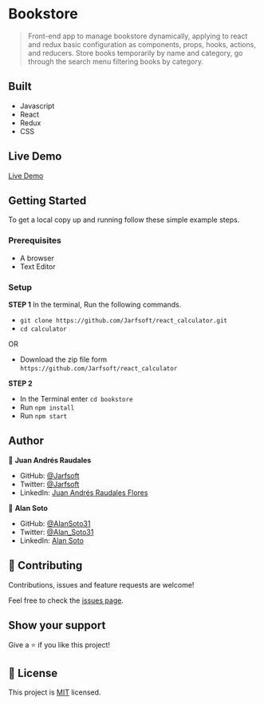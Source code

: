# Bookstore

> Front-end app to manage bookstore dynamically, applying to react and redux basic configuration as components, props, hooks, actions, and reducers. Store books temporarily by name and category, go through the search menu filtering books by category.


## Built

- Javascript
- React
- Redux
- CSS

## Live Demo

[Live Demo](https://bookstore-cms-1.herokuapp.com/)


## Getting Started

To get a local copy up and running follow these simple example steps.

### Prerequisites

- A browser
- Text Editor

### Setup

**STEP 1**
In the terminal, Run the following commands.

- `git clone https://github.com/Jarfsoft/react_calculator.git`
- `cd calculator`

OR

- Download the zip file form `https://github.com/Jarfsoft/react_calculator`

**STEP 2**

- In the Terminal enter `cd bookstore`
- Run `npm install`
- Run `npm start`

## Author

👤 **Juan Andrés Raudales**

- GitHub: [@Jarfsoft](https://github.com/Jarfsoft)
- Twitter: [@Jarfsoft](https://twitter.com/Jarfsoft)
- LinkedIn: [Juan Andrés Raudales Flores](https://www.linkedin.com/in/juan-raudales-flores/)

👤 **Alan Soto**

- GitHub: [@AlanSoto31](https://github.com/AlanSoto31)
- Twitter: [@Alan_Soto31](https://twitter.com/Alan_Soto31)
- LinkedIn: [Alan Soto](https://www.linkedin.com/in/alan-soto-valle/) 

## 🤝 Contributing

Contributions, issues and feature requests are welcome!

Feel free to check the [issues page](https://github.com/Jarfsoft/bookstore/issues).

## Show your support

Give a ⭐️ if you like this project!

## 📝 License

This project is [MIT](https://opensource.org/licenses/MIT) licensed.